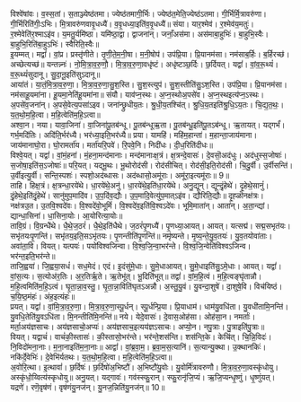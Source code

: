 

  
विश्वे॑षांवः। व॒स्स॒तां। स॒ताञ्ज्येष्ठ॑तमा। ज्येष्ठ॑तमागी॒र्भिः। ज्येष्ठ॑त॒मेति॒ज्येष्ठ॑ऽतमा। गी॒र्भिर्मि॒त्रावरु॑णा। गी॒र्भिरिति॑गीः॒ऽभिः। मि॒त्रावरु॑णवावृ॒धध्यै॑। व॒वृ॒धध्या॒इति॑व॒वृ॒धध्यै॑॥ संया। यार॒श्मेव॑। र॒श्मेव॑य॒मतुः॑। र॒श्मेवेति॑र॒श्माऽइ॑व। य॒मतु॒र्यमि॑ष्ठा। यमि॑ष्ठा॒द्वा। द्वाजना॑न्। जनाँ॒अस॑मा। अस॑माबा॒हुभिः॑। बा॒हुभि॒स्वैः। बा॒हुभि॒रिति॑बा॒हुऽभिः॑। स्वैरिति॒स्वैः॥  
इ॒यम्मत्। मद्वां॑। वां॒प्र। प्रस्तृ॑णीते। तृ॒णी॒ते॒म॒नी॒षा। म॒नी॒षोप॑। उप॑प्रि॒या। प्रि॒यानम॑सा। नम॑साब॒र्हिः। ब॒र्हिरच्छ॑। अच्छेत्यच्छ॑॥ यन्तन्न्नः॑। नो॒मि॒त्रा॒व॒रु॒णौ॒। मि॒त्रा॒व॒रु॒णा॒वधृ॑ष्टं। अधृ॑ष्टञ्छ॒र्दिः। छ॒र्दियत्। यद्वां॑। वां॒व॒रू॒थ्यं॑। व॒रू॒थ्यं॑सुदानू। सु॒दा॒नू॒इति॑सुऽदानू॥  
आया॑तं। या॒तं॒मि॒त्रा॒व॒रु॒णा॒। मि॒त्रा॒व॒रु॒णा॒सु॒श॒स्ति। सु॒श॒स्त्युप॑। सु॒श॒स्तीति॑सु॒ऽश॒स्ति। उप॑प्रि॒या। प्रि॒यानम॑सा। नम॑साहू॒यमा॑ना। हू॒यमा॒नेति॑हू॒यमा॑ना॥ संयौ। याव॑प्न॒स्थः। अ॒प्न॒स्थोअ॒पसे॑व। अ॒प्न॒स्थइत्य॑प्न॒ऽस्थः। अ॒पसे॑व॒जना॑न्। अ॒पसे॒वेत्य॒पसा॑ऽइव। जना॑न्छ्रुधीय॒तः। श्रु॒धी॒य॒तश्चि॑त्। श्रु॒धि॒य॒तइति॑श्रु॒धि॒ऽय॒तः। चि॒द्य॒त॒थः॒। य॒त॒थो॒म॒हि॒त्वा। म॒हि॒त्वेति॑म॒हि॒ऽत्वा॥  
अश्वा॒न। नया। यावा॒जिना॑। वा॒जिना॑पू॒तब॑न्धू। पू॒तब॑न्धूऋ॒ता। पू॒तब॑न्धू॒इति॑पू॒तऽब॑न्धू। ऋ॒तायत्। यद्गर्भं॑। गर्भ॒मदि॑तिः। अदि॑ति॒र्भर॑ध्यै। भर॑ध्या॒इति॒भर॑ध्यै॥ प्रया। यामहि॑। महि॑म॒हान्ता॑। म॒हान्ता॒जाय॑माना। जाय॑मानाघो॒रा। घो॒रामर्ता॑य। मर्ता॑यरि॒पवे॑। रि॒पवे॒नि। निदी॑धः। दी॒ध॒रिति॑दीधः॥  
विश्वे॒यत्। यद्वां॑। वां॒मं॒हना॑। मं॒हना॒मन्द॑मानाः। मन्द॑मानाःक्ष॒त्रं। क्ष॒त्रन्दे॒वासः॑। दे॒वसॊ॒अद॑धुः। अद॑धुस्स॒जोषाः॑। स॒जोषा॒इति॑स॒ऽजोषाः॑॥ परि॒यत्। यद्भू॒थः। भू॒थोरोद॑सी। रोद॑सीचित्। रोद॑सी॒इति॒रोद॑सी। चि॒दु॒र्वी। उ॒र्वीसन्ति॑। उ॒र्वीइत्यु॒र्वी। सन्ति॒स्पशः॑। स्पशो॒अद॑ब्धासः। अद॑ब्धासो॒अमू॑राः। अमू॑रा॒इत्यमू॑राः॥ 9॥  
ताहि। हिक्ष॒त्रं। क्ष॒त्रन्धा॒रये॑थे। धा॒रये॑थे॒अनु॑। धा॒रये॑थे॒इति॑धा॒रये॑थे। अनु॒द्यून्। द्यून्दृं॒हेथे॑। दृ॒हेथे॒सानुं॑। दृं॒हेथे॒इति॑दृं॒हेथे॑। सानु॑मुप॒मादि॑व। उ॒प॒दि॑व॒द्यौः। उ॒प॒मादि॒वेत्यु॑प॒मात्ऽइ॑व। द्यौरिति॒द्यौः॥ दृ॒ह्ळॊनक्ष॑त्रः। नक्ष॑त्रउ॒त। उ॒तवि॒श्वदे॑वः। वि॒श्वदे॑वो॒भूमिं॑। वि॒श्वदे॑व॒इति॑वि॒श्वऽदे॑वः। भूमि॒माता॑न्। आता॑न्। अ॒ता॒न्द्यां। द्यान्धा॒सिना॑। धा॒सिना॒योः। आ॒योरित्या॒योः॥  
तावि॒ग्रं। वि॒ग्रन्धै॑थे। धै॒थे॒ज॒ठरं॑। धै॒थे॒इति॑धैथे। ज॒ठरं॑पृ॒णध्यै॑। पृ॒णध्या॒आयत्। आयत्। यत्सद्म॑। सद्म॒सभृत॑यः। सभृ॑तयःपृ॒णन्ति॑। सभृ॑तय॒इति॒सऽभृ॑तयः। पृ॒णन्तीति॑पृ॒णन्ति॑॥ नमृ॑ष्यन्ते। मृ॒ष्य॒न्ते॒यु॒व॒तयः॑। यु॒व॒तयोवा॑ताः। अवा॑ता॒वि। वियत्। यत्पयः॑। पयो॑विश्वजिन्वा। वि॒श्व॒जि॒न्वा॒भर॑न्ते। वि॒श्व॒जि॒न्वेति॑विश्वऽजिन्व। भर॑न्त॒इति॒भर॑न्ते॥  
ताजि॒ह्वया॑। जि॒ह्वया॒सधं॑। सध॒मेदं। एदं। इ॒दंसु॑मे॒धाः। सु॒मे॒धाआयत्। सु॒मे॒धाइति॑सु॒ऽमे॒धाः। आयत्। यद्वां॑। वां॒स॒त्यः। स॒त्योअ॑र॒तिः। अ॒र॒तिर्ऋ॒ते। ऋ॒तेभू॑त्। भू॒दिति॑भूत्॥ तद्वां॑। वां॒म॒हि॒त्वं। म॒हि॒त्वङ्घृ॑तान्नौ। म॒हि॒त्वमिति॑म॒हि॒ऽत्वं। घृ॒ता॒न्ना॒व॒स्तु॒। घृ॒ता॒न्ना॒विति॑घृतऽअन्नौ। अ॒स्तु॒यु॒वं। यु॒वन्दा॒शुषे॑। दा॒शुषे॒वि। विच॑यिष्ठं। च॒यि॒ष्ठ॒मंहः॑। अंह॒इत्यंहः॑॥  
प्रयत्। यद्वां॑। वां॒मि॒त्रा॒व॒रु॒णा॒। मि॒त्रा॒व॒रु॒णा॒स्पू॒र्धन्। स्पू॒र्धन्प्रि॒या। प्रि॒याधाम॑। धाम॑यु॒वधि॑ता। यु॒वधी॑तामि॒नन्ति॑। यु॒वधि॒तेति॑यु॒वऽधि॑ता। मि॒नन्तीति॑मि॒नन्ति॑॥ नये। येदे॒वासः॑। दे॒वास॒ओह॑सा। ओह॑सा॒न। नमर्ताः॑। मर्ता॒अय॑ज्ञसाचः। अय॑ज्ञसाचो॒अप्यः॑। अय॑ज्ञसाच॒इत्यय॑ज्ञऽसाचः। अप्यो॒न। नपु॒त्राः। पु॒त्राइति॑पु॒त्राः॥  
वियत्। यद्वाचं॑। वाचं॑की॒स्तासः॑। की॒स्तासो॒भर॑न्ते। भर॑न्ते॒शस॑न्ति। शस॑न्ति॒के। केचि॑त्। चि॒न्नि॒विदः॑। नि॒विदो॑मना॒नाः। म॒ना॒नाइति॑म॒ना॒नाः॥ आद्वां॑। वां॒ब्र॒वा॒म॒। ब्र॒वा॒म॒स॒त्यानि॑। स॒त्यान्यु॒क्था। उ॒क्थानकिः॑। नकि॑र्दे॒वेभिः॑। दे॒वेभि॑र्यतथः। य॒त॒थो॒म॒हि॒त्वा। म॒हि॒त्वेति॑म॒हि॒ऽत्वा॥  
अ॒वोरि॒त्था। इ॒त्थावां॑। छ॒र्दिषः॑। छ॒र्दिषो॑अ॒भिष्टौ॑। अ॒भिष्टौ॑यु॒वोः। यु॒वोर्मि॑त्रावरुणौ। मि॒त्रा॒व॒रु॒णा॒वस्कृ॑धोयु। अस्कृ॑धो॒य्वित्य॑स्कृधोयु॥ अनु॒यत्। यद्गावः॑। गव॑स्स्फु॒रान्। स्फु॒रानृ॑जि॒प्यं। ऋ॒जि॒प्यन्धृ॒ष्णुं। धृ॒ष्णुंयत्। यद्रणे॑। रणॆ॒वृष॑णं। वृष॑णंयु॒नज॑न्। यु॒नज॒न्निति॑यु॒नज॑न्॥ 10॥  

